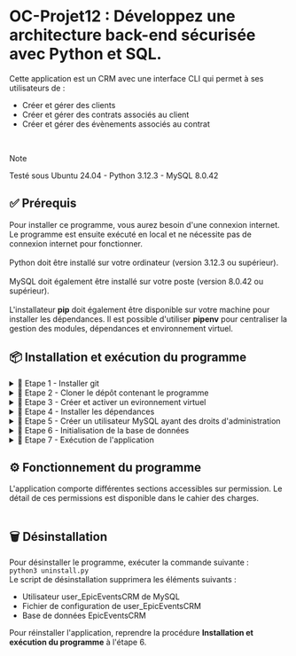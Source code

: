 # OC-Projet12 : Développez une architecture back-end sécurisée avec Python et SQL.

Cette application est un CRM avec une interface CLI qui permet à ses utilisateurs de :<br>
- Créer et gérer des clients <br>
- Créer et gérer des contrats associés au client <br>
- Créer et gérer des évènements associés au contrat <br>
<br>

> [!NOTE]
> Testé sous Ubuntu 24.04 - Python 3.12.3 - MySQL 8.0.42

## ✅ Prérequis

Pour installer ce programme, vous aurez besoin d'une connexion internet. Le programme est ensuite exécuté en local et ne nécessite pas de connexion internet pour fonctionner.<br>
<br>
Python doit être installé sur votre ordinateur (version 3.12.3 ou supérieur).<br>
<br>
MySQL doit également être installé sur votre poste (version 8.0.42 ou supérieur).<br>
<br>
L'installateur **pip** doit également être disponible sur votre machine pour installer les dépendances.
Il est possible d'utiliser **pipenv** pour centraliser la gestion des modules, dépendances et environnement virtuel.

## 📦 Installation et exécution du programme

<details>
<summary>📍 Etape 1 - Installer git</summary><br>

Pour télécharger ce programme, vérifiez que git est bien installé sur votre poste.<br>
Vous pouvez l'installer en suivant les instructions fournies sur le site [git-scm.com](https://git-scm.com/book/fr/v2/D%C3%A9marrage-rapide-Installation-de-Git)

</details>

<details>
<summary>📍 Etape 2 - Cloner le dépôt contenant le programme</summary><br>


Placez-vous dans le dossier souhaité et utilisez la commande suivante :

``git clone https://github.com/Guillaume-Gillon/OC_Projet12.git``

</details>

<details>
<summary>📍 Etape 3 - Créer et activer un evironnement virtuel</summary><br>

Créez un environnement virtuel avec la commande<br>
``python3 -m venv env``<br>

Activez cet environnement avec la commande<br>
``source env/bin/activate``

</details>

<details>
<summary>📍 Etape 4 - Installer les dépendances</summary><br>

Pour que ce programme s'exécute, vous aurez besoin de plusieurs packages additionnels listés dans le fichier requirements.txt.<br>

Exécutez la commande <br>
``pip install -r requirements.txt``

</details>

<details>
<summary>📍 Etape 5 - Créer un utilisateur MySQL ayant des droits d'administration</summary><br>

Connectez-vous en root à MySQL et exécutez les commandes suivantes : <br>
``CREATE USER 'admin_EpicEventsCRM'@'localhost' IDENTIFIED BY 'mot_de_passe';``<br>
``GRANT ALL PRIVILEGES ON *.* TO 'admin_EpicEventsCRM'@'localhost' WITH GRANT OPTION;``<br>
``FLUSH PRIVILEGES;``

**ATTENTION :** Le nom d'utilisateur doit absolument être 'admin_EpicEventsCRM'.

> Remplacer 'mot_de_passe' par votre mot de passe fort

</details>

<details>
<summary>📍 Etape 6 - Initialisation de la base de données</summary><br>

Exécutez la commande suivante :<br>
``python3 install.py``

Dans le répertoire Config, créez un fichier sentry_config.env contenant la variable :
``SENTRY_DSN="votre_dsn_sentry"``

> Remplacer 'votre_dsn_sentry' par celui qui vous a été fourni par sentry.

</details>

<details>
<summary>📍 Etape 7 - Exécution de l'application</summary><br>

Exécutez la commande suivante :<br>
``python3 main.py``

</details>

## ⚙️ Fonctionnement du programme

L'application comporte différentes sections accessibles sur permission. Le détail de ces permissions est disponible dans le cahier des charges.
<br><br>

## 🗑 Désinstallation

Pour désinstaller le programme, exécuter la commande suivante :<br>
``python3 uninstall.py``
<br>
Le script de désinstallation supprimera les éléments suivants :
- Utilisateur user_EpicEventsCRM de MySQL
- Fichier de configuration de user_EpicEventsCRM
- Base de données EpicEventsCRM

Pour réinstaller l'application, reprendre la procédure **Installation et exécution du programme** à l'étape 6.
